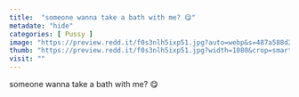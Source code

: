 ```yaml
---
title:  "someone wanna take a bath with me? 😋"
metadate: "hide"
categories: [ Pussy ]
image: "https://preview.redd.it/f0s3nlh5ixp51.jpg?auto=webp&s=487a588d24f639e62e28885a93bb90604e12eacb"
thumb: "https://preview.redd.it/f0s3nlh5ixp51.jpg?width=1080&crop=smart&auto=webp&s=ad075585eb7f959a1d81ff2773ba87a38e0445f1"
visit: ""
---
```

someone wanna take a bath with me? 😋
